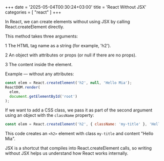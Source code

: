 +++
date = '2025-05-04T00:30:24+03:00'
title = 'React Without JSX'
categories = [ "react" ]
+++

In React, we can create elements without using JSX by calling React.createElement directly.

This method takes three arguments:

1 The HTML tag name as a string (for example, 'h2').

2 An object with attributes or props (or null if there are no props).

3 The content inside the element.

Example — without any attributes:

```javascript
const elem = React.createElement('h2', null, 'Hello Mia');
ReactDOM.render(
  elem,
  document.getElementById('root')
);
```

If we want to add a CSS class, we pass it as part of the second argument using an object with the `className` property:

```javascript
const elem = React.createElement('h2', { className: 'my-title' }, 'Hello Mia');
```

This code creates an `<h2>` element with class `my-title` and content "Hello Mia".

JSX is a shortcut that compiles into React.createElement calls, so writing without JSX helps us understand how React works internally.